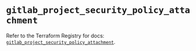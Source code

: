 # `gitlab_project_security_policy_attachment`

Refer to the Terraform Registry for docs: [`gitlab_project_security_policy_attachment`](https://registry.terraform.io/providers/gitlabhq/gitlab/17.4.0/docs/resources/project_security_policy_attachment).

